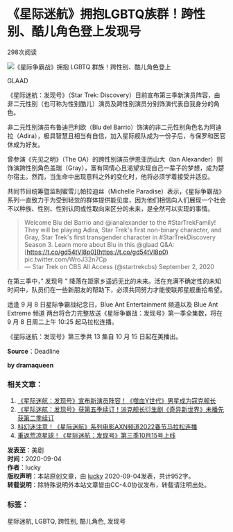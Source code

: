 # 《星际迷航》拥抱LGBTQ族群！跨性别、酷儿角色登上发现号

298次阅读

![《星际争霸战》拥抱 LGBTQ 群族！跨性别、酷儿角色登上](https://cdn.dramaclub.cn/usr/uploads/2020/09/680cde71372cdabf049da9472c0b4878_2.jpg)

GLAAD

《星际迷航：发现号》（Star Trek: Discovery）日前宣布第三季新演员阵容，由非二元性别（也可称为性别酷儿）演员及跨性别演员分别饰演代表自我身分的角色。

非二元性别演员布鲁迪巴利欧（Blu del Barrio）饰演的非二元性别角色名为阿迪拉（Adira），极具智慧且相当有自信，加入星际舰队成为一份子后，与保罗和医官休成为好友。

曾参演《先见之明》（The OA）的跨性别演员伊恩亚历山大（Ian Alexander）则饰演跨性别角色盖瑞（Gray），富有同情心且渴望实现自己一辈子的梦想，成为楚尔宿主。然而，当生命中出现意料之外的变化时，他将必须学着接受并适应。

共同节目统筹暨监制蜜雪儿帕拉迪丝（Michelle Paradise）表示，《星际争霸战》系列一直致力于为受到轻忽的群体提供能见度，因为他们相信向人们展现一个社会不以种族、性别、性别认同或性取向来区分的未来，是全然可以实现的事情。

> Welcome Blu del Barrio and @ianaIexander to the #StarTrekFamily! They will be playing Adira, Star Trek's first non-binary character, and Gray, Star Trek's first transgender character in #StarTrekDiscovery Season 3. Learn more about Blu in this @glaad Q&A: [https://t.co/gd54tVl8p0](https://t.co/gd54tVl8p0) pic.twitter.com/WroJ32n7Cp  
> — Star Trek on CBS All Access (@startrekcbs) September 2, 2020

在第三季中，” 发现号 ” 降落在距家乡遥远无比的未来。活在充满不确定性的未知时间中，队员们在一些新朋友的帮助下，必须共同努力才能使联邦星舰重拾希望。

适逢 9 月 8 日星际争霸战纪念日，Blue Ant Entertainment 频道以及 Blue Ant Extreme 频道 两台将合力完整放送《星际争霸战：发现号》第一季全集数，将在 9 月 8 日周二上午 10:25 起马拉松连播。

《星际迷航：发现号》第三季共 13 集自 10 月 15 日起在美播出。

**Source**：Deadline

**by dramaqueen**

### 相关文章：

1. [《星际迷航：发现号》宣布新演员阵容！《噬血Y世代》男星成为寇克舰长](https://www.dramaclub.cn/archives/4998.html "《星际迷航：发现号》宣布新演员阵容！《噬血Y世代》男星成为寇克舰长")
2. [《星际迷航：发现号》获第五季续订！派克舰长衍生剧《奇异新世界》未播先获第二季续订](https://www.dramaclub.cn/archives/4664.html "《星际迷航：发现号》获第五季续订！派克舰长衍生剧《奇异新世界》未播先获第二季续订")
3. [科幻迷注意！《星际迷航》系列电影AXN频道2022春节马拉松连播](https://www.dramaclub.cn/archives/4669.html "科幻迷注意！《星际迷航》系列电影AXN频道2022春节马拉松连播")
4. [重返荒凉星球！《星际迷航：发现号》第三季10月15号上线](https://www.dramaclub.cn/archives/1260.html "重返荒凉星球！《星际迷航：发现号》第三季10月15号上线")

**发表至**：美剧  
**时间**：2020-09-04  
**作者**：lucky  
**版权声明**：本站原创文章，由 [lucky](https://www.dramaclub.cn/archives/author/lucky/) 2020-09-04发表，共计952字。  
**转载说明**：除特殊说明外本站文章皆由CC-4.0协议发布，转载请注明出处。  

### 标签：
星际迷航, LGBTQ, 跨性别, 酷儿角色, 发现号